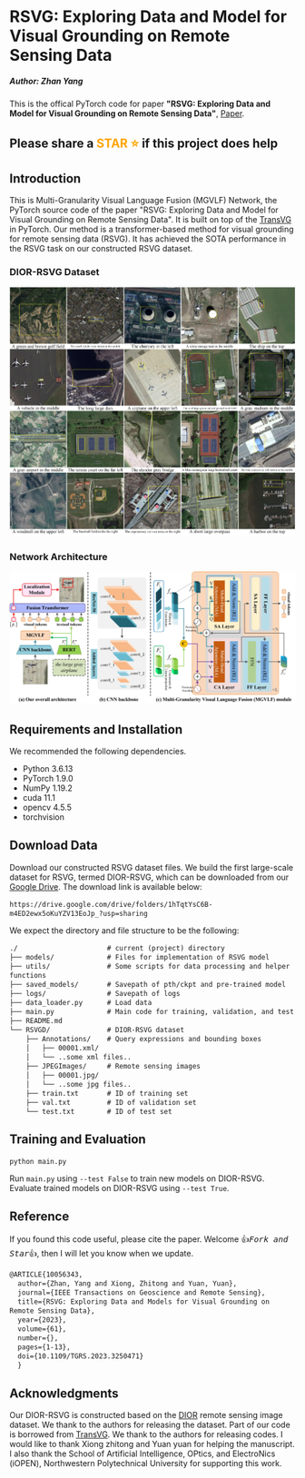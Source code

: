 # RSVG: Exploring Data and Model for Visual Grounding on Remote Sensing Data
##### Author: Zhan Yang 
This is the offical PyTorch code for paper **"RSVG: Exploring Data and Model for Visual Grounding on Remote Sensing Data"**, [Paper](https://ieeexplore.ieee.org/document/10056343).

## Please share a <font color='orange'>STAR ⭐</font> if this project does help

## Introduction
This is Multi-Granularity Visual Language Fusion (MGVLF) Network, the PyTorch source code of the paper "RSVG: Exploring Data and Model for Visual Grounding on Remote Sensing Data". It is built on top of the [TransVG](https://github.com/djiajunustc/TransVG) in PyTorch. Our method is a transformer-based method for visual grounding for remote sensing data (RSVG). It has achieved the SOTA performance in the RSVG task on our constructed RSVG dataset.


### DIOR-RSVG Dataset
<p align="middle">
    <img src="fig/DIOR-RSVG.jpg">
</p>


### Network Architecture
<p align="middle">
    <img src="fig/MGVLF.jpg">
</p>



## Requirements and Installation
We recommended the following dependencies.
- Python 3.6.13
- PyTorch 1.9.0
- NumPy 1.19.2
- cuda 11.1
- opencv 4.5.5
- torchvision

## Download Data
Download our constructed RSVG dataset files. We build the first large-scale dataset for RSVG, termed DIOR-RSVG, which can be downloaded from our [Google Drive](https://drive.google.com/drive/folders/1hTqtYsC6B-m4ED2ewx5oKuYZV13EoJp_?usp=sharing). The download link is available below:
```
https://drive.google.com/drive/folders/1hTqtYsC6B-m4ED2ewx5oKuYZV13EoJp_?usp=sharing
```
   
We expect the directory and file structure to be the following:
```
./                      # current (project) directory
├── models/             # Files for implementation of RSVG model
├── utils/              # Some scripts for data processing and helper functions 
├── saved_models/       # Savepath of pth/ckpt and pre-trained model
├── logs/               # Savepath of logs
├── data_loader.py      # Load data
├── main.py             # Main code for training, validation, and test
├── README.md
└── RSVGD/              # DIOR-RSVG dataset
    ├── Annotations/    # Query expressions and bounding boxes
    │   ├── 00001.xml/
    │   └── ..some xml files..
    ├── JPEGImages/     # Remote sensing images
    │   ├── 00001.jpg/
    │   └── ..some jpg files..
    ├── train.txt       # ID of training set
    ├── val.txt         # ID of validation set
    └── test.txt        # ID of test set
```

## Training and Evaluation
```
python main.py
```

Run ```main.py``` using ```--test False``` to train new models on DIOR-RSVG.
Evaluate trained models on DIOR-RSVG using ```--test True```.

## Reference
If you found this code useful, please cite the paper. Welcome :+1:_<big>`Fork and Star`</big>_:+1:, then I will let you know when we update.
```
@ARTICLE{10056343,
  author={Zhan, Yang and Xiong, Zhitong and Yuan, Yuan},
  journal={IEEE Transactions on Geoscience and Remote Sensing}, 
  title={RSVG: Exploring Data and Models for Visual Grounding on Remote Sensing Data}, 
  year={2023},
  volume={61},
  number={},
  pages={1-13},
  doi={10.1109/TGRS.2023.3250471}
  }
```

## Acknowledgments
Our DIOR-RSVG is constructed based on the [DIOR](http://www.escience.cn/people/JunweiHan/DIOR.html) remote sensing image dataset. We thank to the authors for releasing the dataset. Part of our code is borrowed from [TransVG](https://github.com/djiajunustc/TransVG). We thank to the authors for releasing codes. I would like to thank Xiong zhitong and Yuan yuan for helping the manuscript. I also thank the School of Artificial Intelligence, OPtics, and ElectroNics (iOPEN), Northwestern Polytechnical University for supporting this work.
